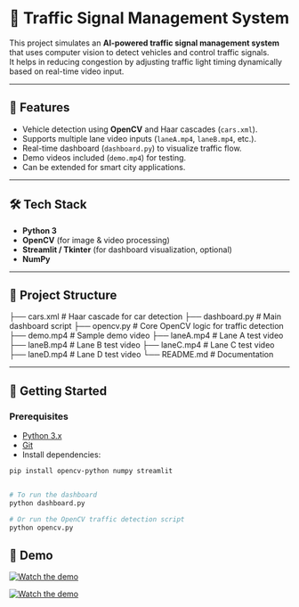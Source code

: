 # 🚦 Traffic Signal Management System

This project simulates an **AI-powered traffic signal management system** that uses computer vision to detect vehicles and control traffic signals.  
It helps in reducing congestion by adjusting traffic light timing dynamically based on real-time video input.

---

## 📌 Features
- Vehicle detection using **OpenCV** and Haar cascades (`cars.xml`).
- Supports multiple lane video inputs (`laneA.mp4`, `laneB.mp4`, etc.).
- Real-time dashboard (`dashboard.py`) to visualize traffic flow.
- Demo videos included (`demo.mp4`) for testing.
- Can be extended for smart city applications.

---

## 🛠️ Tech Stack
- **Python 3**
- **OpenCV** (for image & video processing)
- **Streamlit / Tkinter** (for dashboard visualization, optional)
- **NumPy**

---

## 📂 Project Structure
├── cars.xml # Haar cascade for car detection
├── dashboard.py # Main dashboard script
├── opencv.py # Core OpenCV logic for traffic detection
├── demo.mp4 # Sample demo video
├── laneA.mp4 # Lane A test video
├── laneB.mp4 # Lane B test video
├── laneC.mp4 # Lane C test video
├── laneD.mp4 # Lane D test video
└── README.md # Documentation


---

## 🚀 Getting Started

### Prerequisites
- [Python 3.x](https://www.python.org/downloads/)
- [Git](https://git-scm.com/)
- Install dependencies:
```bash
pip install opencv-python numpy streamlit


# To run the dashboard
python dashboard.py

# Or run the OpenCV traffic detection script
python opencv.py

```

## 🎥 Demo

[![Watch the demo](https://img.youtube.com/vi/sLbDi59argg/0.jpg)](https://youtu.be/sLbDi59argg)

[![Watch the demo](https://img.youtube.com/vi/sLbDi59argg/0.jpg)](https://youtu.be/sLbDi59argg)


